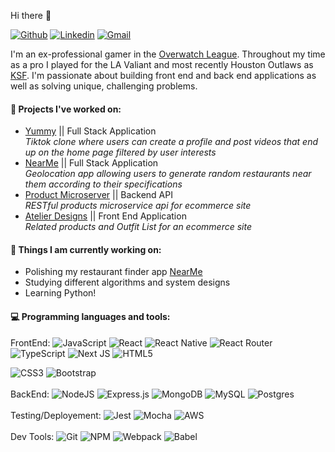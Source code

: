 Hi there 👋

[![Github](https://img.shields.io/badge/-Github-000?style=flat&logo=Github&logoColor=white)](https://github.com/ksf0)
[![Linkedin](https://img.shields.io/badge/-LinkedIn-blue?style=flat&logo=Linkedin&logoColor=white)](https://www.linkedin.com/in/kylefrandanisa/)
[![Gmail](https://img.shields.io/badge/-Gmail-c14438?style=flat&logo=Gmail&logoColor=white)](mailto:kylejfrandanisa@gmail.com)

I'm an ex-professional gamer in the [Overwatch League](https://overwatchleague.com/en-us/about). Throughout my time as a pro I played for the LA Valiant and most recently Houston Outlaws as [KSF](https://liquipedia.net/overwatch/KSF). I'm passionate about building front end and back end applications as well as solving unique, challenging problems.

#### :dizzy: Projects I've worked on:
- [Yummy](https://github.com/DBoceanZ/Yummy) || Full Stack Application <br>
*Tiktok clone where users can create a profile and post videos that end up on the home page filtered by user interests*
- [NearMe](https://github.com/ksf0/NearMe) || Full Stack Application <br>
*Geolocation app allowing users to generate random restaurants near them according to their specifications*
- [Product Microserver](https://github.com/Zombies-Hackreactor/Kyle-SDC) || Backend API <br>
*RESTful products microservice api for ecommerce site*
- [Atelier Designs](https://github.com/rfp2209-trix/FEC) || Front End Application <br>
*Related products and Outfit List for an ecommerce site*

#### 🌱 Things I am currently working on: 
- Polishing my restaurant finder app [NearMe](https://github.com/ksf0/NearMe)
- Studying different algorithms and system designs
- Learning Python!

#### :computer: Programming languages and tools:
FrontEnd: ![JavaScript](https://img.shields.io/badge/javascript-%23323330.svg?style=for-the-badge&logo=javascript&logoColor=%23F7DF1E)
![React](https://img.shields.io/badge/react-%2320232a.svg?style=for-the-badge&logo=react&logoColor=%2361DAFB)
![React Native](https://img.shields.io/badge/react_native-%2320232a.svg?style=for-the-badge&logo=react&logoColor=%2361DAFB)
![React Router](https://img.shields.io/badge/React_Router-CA4245?style=for-the-badge&logo=react-router&logoColor=white)
![TypeScript](https://img.shields.io/badge/typescript-%23007ACC.svg?style=for-the-badge&logo=typescript&logoColor=white)
![Next JS](https://img.shields.io/badge/Next-black?style=for-the-badge&logo=next.js&logoColor=white)
![HTML5](https://img.shields.io/badge/html5-%23E34F26.svg?style=for-the-badge&logo=html5&logoColor=white)

![CSS3](https://img.shields.io/badge/css3-%231572B6.svg?style=for-the-badge&logo=css3&logoColor=white)
![Bootstrap](https://img.shields.io/badge/bootstrap-%23563D7C.svg?style=for-the-badge&logo=bootstrap&logoColor=white)
<br></br>
BackEnd: ![NodeJS](https://img.shields.io/badge/node.js-6DA55F?style=for-the-badge&logo=node.js&logoColor=white)
![Express.js](https://img.shields.io/badge/express.js-%23404d59.svg?style=for-the-badge&logo=express&logoColor=%2361DAFB)
![MongoDB](https://img.shields.io/badge/MongoDB-%234ea94b.svg?style=for-the-badge&logo=mongodb&logoColor=white)
![MySQL](https://img.shields.io/badge/mysql-%2300f.svg?style=for-the-badge&logo=mysql&logoColor=white)
![Postgres](https://img.shields.io/badge/postgres-%23316192.svg?style=for-the-badge&logo=postgresql&logoColor=white) 
<br></br>
Testing/Deployement: ![Jest](https://img.shields.io/badge/-jest-%23C21325?style=for-the-badge&logo=jest&logoColor=white)
![Mocha](https://img.shields.io/badge/-mocha-%238D6748?style=for-the-badge&logo=mocha&logoColor=white)
![AWS](https://img.shields.io/badge/AWS-%23FF9900.svg?style=for-the-badge&logo=amazon-aws&logoColor=white) 
<br></br>
Dev Tools: ![Git](https://img.shields.io/badge/git-%23F05033.svg?style=for-the-badge&logo=git&logoColor=white)
![NPM](https://img.shields.io/badge/NPM-%23000000.svg?style=for-the-badge&logo=npm&logoColor=white)
![Webpack](https://img.shields.io/badge/webpack-%238DD6F9.svg?style=for-the-badge&logo=webpack&logoColor=black)
![Babel](https://img.shields.io/badge/Babel-F9DC3e?style=for-the-badge&logo=babel&logoColor=black)
